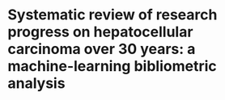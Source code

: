 # Systematic review of research progress on hepatocellular carcinoma over 30 years: a machine-learning bibliometric analysis
